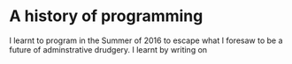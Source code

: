 # A history of programming

I learnt to program in the Summer of 2016 to escape what I foresaw to be a future
of adminstrative drudgery. I learnt by writing on

